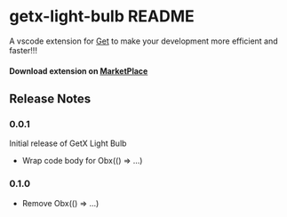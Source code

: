 # getx-light-bulb README

A vscode extension for [Get](https://pub.dev/packages/get) to make your development more efficient and faster!!!

#### Download extension on [MarketPlace](https://marketplace.visualstudio.com/items?itemName=HyLun.getx-light-bulb)

## Release Notes

### 0.0.1

Initial release of GetX Light Bulb 
- Wrap code body for Obx(() => ...)

### 0.1.0
- Remove Obx(() => ...)